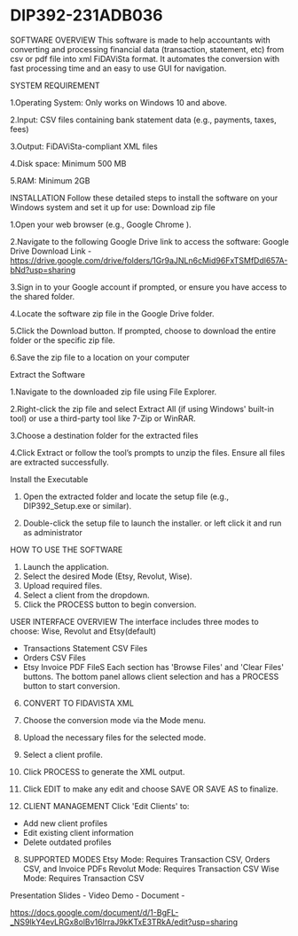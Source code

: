 # DIP392-231ADB036

SOFTWARE OVERVIEW
This software is made to help accountants with converting and processing financial data
(transaction, statement, etc)  from csv or pdf file into xml FiDAViSta format. It automates
the conversion with fast processing time and an easy to use GUI for navigation.

SYSTEM REQUIREMENT

1.Operating System: Only works on Windows 10 and above.

2.Input: CSV files containing bank statement data (e.g., payments, taxes, fees)

3.Output: FiDAViSta-compliant XML files

4.Disk space: Minimum 500 MB

5.RAM: Minimum 2GB


INSTALLATION
Follow these detailed steps to install the software on your Windows system and set it up for use:
Download zip file 

1.Open your web browser (e.g., Google Chrome ).

2.Navigate to the following Google Drive link to access the software:
     Google Drive Download Link - https://drive.google.com/drive/folders/1Gr9aJNLn6cMid96FxTSMfDdl657A-bNd?usp=sharing
     
3.Sign in to your Google account if prompted, or ensure you have access to the shared folder.

4.Locate the software zip file in the Google Drive folder.

5.Click the Download button. If prompted, choose to download the entire folder or the specific zip file.

6.Save the zip file to a location on your computer

Extract the Software

1.Navigate to the downloaded zip file using File Explorer.

2.Right-click the zip file and select Extract All (if using Windows' built-in tool) or use a third-party tool like 7-Zip or WinRAR.

3.Choose a destination folder for the extracted files 

4.Click Extract or follow the tool’s prompts to unzip the files. Ensure all files are extracted successfully.

Install the Executable

1. Open the extracted folder and locate the setup file (e.g., DIP392_Setup.exe or similar).
   
2. Double-click the setup file to launch the installer. or left click it and run as administrator


  
HOW TO USE THE SOFTWARE
1. Launch the application.
2. Select the desired Mode (Etsy, Revolut, Wise).
3. Upload required files.
4. Select a client from the dropdown.
5. Click the PROCESS button to begin conversion.
   
USER INTERFACE OVERVIEW
The interface includes three modes to choose: Wise, Revolut and Etsy(default)
- Transactions Statement CSV Files
- Orders CSV Files
- Etsy Invoice PDF FileS
Each section has 'Browse Files' and 'Clear Files' buttons. The bottom panel allows client selection and has a PROCESS button to start conversion.

6. CONVERT TO FIDAVISTA XML
1. Choose the conversion mode via the Mode menu.
2. Upload the necessary files for the selected mode.
3. Select a client profile.
4. Click PROCESS to generate the XML output.
5. Click EDIT to make any edit and choose SAVE OR SAVE AS to finalize.
   
7. CLIENT MANAGEMENT
Click 'Edit Clients' to:
- Add new client profiles
- Edit existing client information
- Delete outdated profiles
  
8. SUPPORTED MODES
Etsy Mode: Requires Transaction CSV, Orders CSV, and Invoice PDFs
Revolut Mode: Requires Transaction CSV
Wise Mode: Requires Transaction CSV






























Presentation Slides - 
Video Demo - 
Document - 











https://docs.google.com/document/d/1-BgFL-_NS9lkY4evLRGx8olBv16lrraJ9kKTxE3TRkA/edit?usp=sharing




